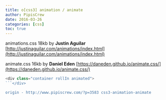 ```yaml
---
title: o[css3] animation / animate
author: PipisCrew
date: 2016-03-26
categories: [css]
toc: true
---
```


animations.css 18kb by **Justin Aguilar**
[http://justinaguilar.com/animations/index.html](http://justinaguilar.com/animations/index.html)

animate.css 16kb by **Daniel Eden**
[https://daneden.github.io/animate.css/](https://daneden.github.io/animate.css/)

```js
<div class="container rollIn animated">
```</div>

origin - http://www.pipiscrew.com/?p=3583 css3-animation-animate